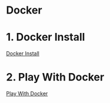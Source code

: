 # Docker

# 1. Docker Install
[Docker Install](docker/Docker-Install.md ':include')

# 2. Play With Docker
[Play With Docker](docker/Play-With-Docker.md ':include')